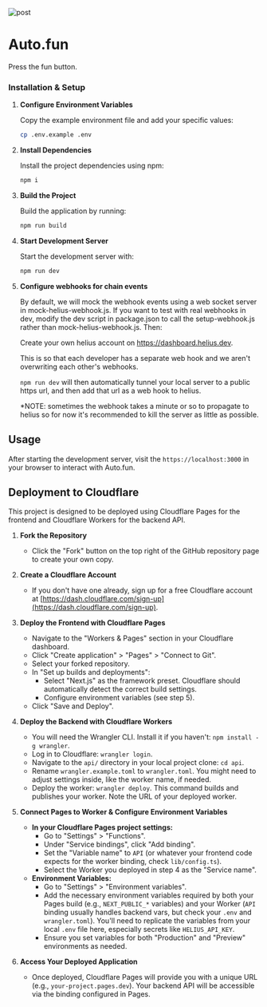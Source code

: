 ![post](https://github.com/user-attachments/assets/b21a3ede-ae4d-4e0d-be8e-2eeac18f5778)

# Auto.fun

Press the fun button.

### Installation & Setup

1. **Configure Environment Variables**

   Copy the example environment file and add your specific values:

   ```sh
   cp .env.example .env
   ```

2. **Install Dependencies**

   Install the project dependencies using npm:

   ```sh
   npm i
   ```

3. **Build the Project**

   Build the application by running:

   ```sh
   npm run build
   ```

4. **Start Development Server**

   Start the development server with:

   ```sh
   npm run dev
   ```

5. **Configure webhooks for chain events**

   By default, we will mock the webhook events using a web socket server in mock-helius-webhook.js. If you want to test with real webhooks in dev, modify the dev script in package.json
   to call the setup-webhook.js rather than mock-helius-webhook.js. Then:

   Create your own helius account on https://dashboard.helius.dev.

   This is so that each developer has a separate web hook and we aren't overwriting each other's webhooks.

   `npm run dev` will then automatically tunnel your local server to a public https url, and then add
   that url as a web hook to helius.

   *NOTE: sometimes the webhook takes a minute or so to propagate to helius so
   for now it's recommended to kill the server as little as possible.

## Usage

After starting the development server, visit the `https://localhost:3000` in your browser to interact with Auto.fun.

## Deployment to Cloudflare

This project is designed to be deployed using Cloudflare Pages for the frontend and Cloudflare Workers for the backend API.

1.  **Fork the Repository**
    *   Click the "Fork" button on the top right of the GitHub repository page to create your own copy.

2.  **Create a Cloudflare Account**
    *   If you don't have one already, sign up for a free Cloudflare account at [https://dash.cloudflare.com/sign-up](https://dash.cloudflare.com/sign-up).

3.  **Deploy the Frontend with Cloudflare Pages**
    *   Navigate to the "Workers & Pages" section in your Cloudflare dashboard.
    *   Click "Create application" > "Pages" > "Connect to Git".
    *   Select your forked repository.
    *   In "Set up builds and deployments":
        *   Select "Next.js" as the framework preset. Cloudflare should automatically detect the correct build settings.
        *   Configure environment variables (see step 5).
    *   Click "Save and Deploy".

4.  **Deploy the Backend with Cloudflare Workers**
    *   You will need the Wrangler CLI. Install it if you haven't: `npm install -g wrangler`.
    *   Log in to Cloudflare: `wrangler login`.
    *   Navigate to the `api/` directory in your local project clone: `cd api`.
    *   Rename `wrangler.example.toml` to `wrangler.toml`. You might need to adjust settings inside, like the worker name, if needed.
    *   Deploy the worker: `wrangler deploy`. This command builds and publishes your worker. Note the URL of your deployed worker.

5.  **Connect Pages to Worker & Configure Environment Variables**
    *   **In your Cloudflare Pages project settings:**
        *   Go to "Settings" > "Functions".
        *   Under "Service bindings", click "Add binding".
        *   Set the "Variable name" to `API` (or whatever your frontend code expects for the worker binding, check `lib/config.ts`).
        *   Select the Worker you deployed in step 4 as the "Service name".
    *   **Environment Variables:**
        *   Go to "Settings" > "Environment variables".
        *   Add the necessary environment variables required by both your Pages build (e.g., `NEXT_PUBLIC_*` variables) and your Worker (`API` binding usually handles backend vars, but check your `.env` and `wrangler.toml`). You'll need to replicate the variables from your local `.env` file here, especially secrets like `HELIUS_API_KEY`.
        *   Ensure you set variables for both "Production" and "Preview" environments as needed.

6.  **Access Your Deployed Application**
    *   Once deployed, Cloudflare Pages will provide you with a unique URL (e.g., `your-project.pages.dev`). Your backend API will be accessible via the binding configured in Pages.

